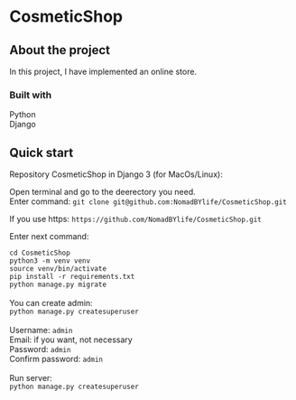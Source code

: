 # CosmeticShop

## About the project

In this project, I have implemented an online store.

### Built with

Python<br>
Django

## Quick start 

Repository CosmeticShop in Django 3 (for MacOs/Linux):

Open terminal and go to the deerectory you need. <br>
Enter command: `git clone git@github.com:NomadBYlife/CosmeticShop.git`

If you use https: `https://github.com/NomadBYlife/CosmeticShop.git`

Enter next command:

`cd CosmeticShop`<br>
`python3 -m venv venv` <br>
`source venv/bin/activate`<br>
`pip install -r requirements.txt`<br>
`python manage.py migrate`<br>
<br>
You can create admin:<br>
`python manage.py createsuperuser`<br>
<br>
Username: `admin`<br>
Email: if you want, not necessary<br>
Password: `admin`<br>
Confirm password: `admin`<br>
<br>
Run server:<br>
`python manage.py createsuperuser`<br>
